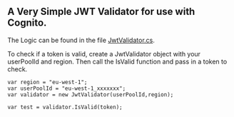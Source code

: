 ## A Very Simple JWT Validator for use with Cognito.

The Logic can be found in the file [JwtValidator.cs](https://github.com/thebeebs/JWTTokenSample/blob/master/src/HelloWorld/JwtValidator.cs).

To check if a token is valid, create a JwtValidator object with your userPoolId and region. Then call the IsValid function and pass in a token to check. 

```
var region = "eu-west-1";
var userPoolId = "eu-west-1_xxxxxxx";
var validator = new JwtValidator(userPoolId,region);

var test = validator.IsValid(token);
```
